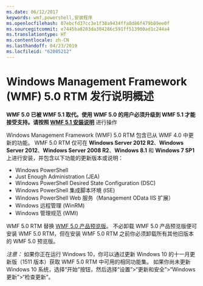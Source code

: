 ```yaml
---
ms.date: 06/12/2017
keywords: wmf,powershell,安装程序
ms.openlocfilehash: 07ebcfd37cc3e1f38a9434ffa8d86f479b89ee0f
ms.sourcegitcommit: e7445ba8203da304286c591ff513900ad1c244a4
ms.translationtype: HT
ms.contentlocale: zh-CN
ms.lasthandoff: 04/23/2019
ms.locfileid: "62085212"
---
```

# <a name="windows-management-framework-wmf-50-rtm-release-notes-overview"></a>Windows Management Framework (WMF) 5.0 RTM 发行说明概述

**WMF 5.0 已被 WMF 5.1 取代。使用 WMF 5.0 的用户必须升级到 WMF 5.1 才能接受支持。请按照 [WMF 5.1 安装说明](../5.1/install-configure.md)** 进行操作

Windows Management Framework (WMF) 5.0 RTM 包含已从 WMF 4.0 中更新的功能。 WMF 5.0 RTM 仅可在 **Windows Server 2012 R2**、**Windows Server 2012**、**Windows Server 2008 R2**、**Windows 8.1** 和 **Windows 7 SP1** 上进行安装，并包含以下功能的更新版本或说明：

- Windows PowerShell
- Just Enough Administration (JEA)
- Windows PowerShell Desired State Configuration (DSC)
- Windows PowerShell 集成脚本环境 (ISE)
- Windows PowerShell Web 服务（Management OData IIS 扩展）
- Windows 远程管理 (WinRM)
- Windows 管理规范 (WMI)

WMF 5.0 RTM 替换 [WMF 5.0 产品预览版](http://blogs.msdn.com/b/powershell/archive/2015/08/31/windows-management-framework-5-0-production-preview-is-now-available.aspx)。 不必卸载 WMF 5.0 产品预览版便可安装 WMF 5.0 RTM，但在安装 WMF 5.0 RTM 之前你必须卸载所有其他旧版本的 WMF 5.0 预览版。

*注意：* 如果你正在运行 Windows 10，你可以通过更新 Windows 10 的十一月更新版（1511 版本）获取 WMF 5.0 RTM 中可用的相同功能集。 如果你尚未更新 Windows 10 系统，选择“开始”按钮，然后选择“设置”>“更新和安全”>“Windows 更新”>“检查更新”。
